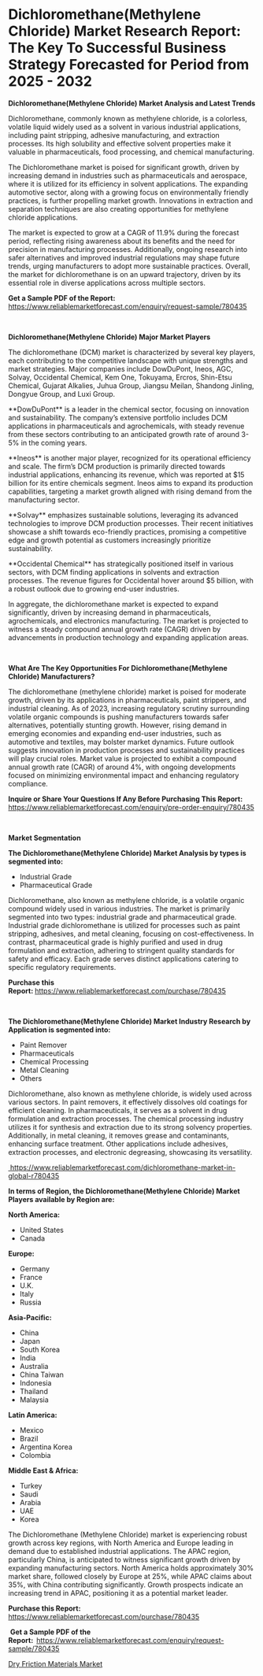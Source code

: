 <p><h1>Dichloromethane(Methylene Chloride) Market Research Report: The Key To Successful Business Strategy Forecasted for Period from 2025 - 2032</h1></p><p><strong>Dichloromethane(Methylene Chloride) Market Analysis and Latest Trends</strong></p>
<p><p>Dichloromethane, commonly known as methylene chloride, is a colorless, volatile liquid widely used as a solvent in various industrial applications, including paint stripping, adhesive manufacturing, and extraction processes. Its high solubility and effective solvent properties make it valuable in pharmaceuticals, food processing, and chemical manufacturing.</p><p>The Dichloromethane market is poised for significant growth, driven by increasing demand in industries such as pharmaceuticals and aerospace, where it is utilized for its efficiency in solvent applications. The expanding automotive sector, along with a growing focus on environmentally friendly practices, is further propelling market growth. Innovations in extraction and separation techniques are also creating opportunities for methylene chloride applications.</p><p>The market is expected to grow at a CAGR of 11.9% during the forecast period, reflecting rising awareness about its benefits and the need for precision in manufacturing processes. Additionally, ongoing research into safer alternatives and improved industrial regulations may shape future trends, urging manufacturers to adopt more sustainable practices. Overall, the market for dichloromethane is on an upward trajectory, driven by its essential role in diverse applications across multiple sectors.</p></p>
<p><strong>Get a Sample PDF of the Report:&nbsp;</strong> <a href="https://www.reliablemarketforecast.com/enquiry/request-sample/780435?utm_campaign=2193&utm_medium=2&utm_source=Github&utm_content=ia&utm_term=03022025&utm_id=dichloromethanemethylene-chloride">https://www.reliablemarketforecast.com/enquiry/request-sample/780435</a></p>
<p>&nbsp;</p>
<p><strong>Dichloromethane(Methylene Chloride) Major Market Players</strong></p>
<p><p>The dichloromethane (DCM) market is characterized by several key players, each contributing to the competitive landscape with unique strengths and market strategies. Major companies include DowDuPont, Ineos, AGC, Solvay, Occidental Chemical, Kem One, Tokuyama, Ercros, Shin-Etsu Chemical, Gujarat Alkalies, Juhua Group, Jiangsu Meilan, Shandong Jinling, Dongyue Group, and Luxi Group.</p><p>**DowDuPont** is a leader in the chemical sector, focusing on innovation and sustainability. The company’s extensive portfolio includes DCM applications in pharmaceuticals and agrochemicals, with steady revenue from these sectors contributing to an anticipated growth rate of around 3-5% in the coming years.</p><p>**Ineos** is another major player, recognized for its operational efficiency and scale. The firm’s DCM production is primarily directed towards industrial applications, enhancing its revenue, which was reported at $15 billion for its entire chemicals segment. Ineos aims to expand its production capabilities, targeting a market growth aligned with rising demand from the manufacturing sector.</p><p>**Solvay** emphasizes sustainable solutions, leveraging its advanced technologies to improve DCM production processes. Their recent initiatives showcase a shift towards eco-friendly practices, promising a competitive edge and growth potential as customers increasingly prioritize sustainability. </p><p>**Occidental Chemical** has strategically positioned itself in various sectors, with DCM finding applications in solvents and extraction processes. The revenue figures for Occidental hover around $5 billion, with a robust outlook due to growing end-user industries.</p><p>In aggregate, the dichloromethane market is expected to expand significantly, driven by increasing demand in pharmaceuticals, agrochemicals, and electronics manufacturing. The market is projected to witness a steady compound annual growth rate (CAGR) driven by advancements in production technology and expanding application areas.</p></p>
<p>&nbsp;</p>
<p><strong>What Are The Key Opportunities For Dichloromethane(Methylene Chloride) Manufacturers?</strong></p>
<p><p>The dichloromethane (methylene chloride) market is poised for moderate growth, driven by its applications in pharmaceuticals, paint strippers, and industrial cleaning. As of 2023, increasing regulatory scrutiny surrounding volatile organic compounds is pushing manufacturers towards safer alternatives, potentially stunting growth. However, rising demand in emerging economies and expanding end-user industries, such as automotive and textiles, may bolster market dynamics. Future outlook suggests innovation in production processes and sustainability practices will play crucial roles. Market value is projected to exhibit a compound annual growth rate (CAGR) of around 4%, with ongoing developments focused on minimizing environmental impact and enhancing regulatory compliance.</p></p>
<p><strong>Inquire or Share Your Questions If Any Before Purchasing This Report:</strong> <a href="https://www.reliablemarketforecast.com/enquiry/pre-order-enquiry/780435?utm_campaign=2193&utm_medium=2&utm_source=Github&utm_content=ia&utm_term=03022025&utm_id=dichloromethanemethylene-chloride">https://www.reliablemarketforecast.com/enquiry/pre-order-enquiry/780435</a></p>
<p>&nbsp;</p>
<p><strong>Market Segmentation</strong></p>
<p><strong>The Dichloromethane(Methylene Chloride) Market Analysis by types is segmented into:</strong></p>
<p><ul><li>Industrial Grade</li><li>Pharmaceutical Grade</li></ul></p>
<p><p>Dichloromethane, also known as methylene chloride, is a volatile organic compound widely used in various industries. The market is primarily segmented into two types: industrial grade and pharmaceutical grade. Industrial grade dichloromethane is utilized for processes such as paint stripping, adhesives, and metal cleaning, focusing on cost-effectiveness. In contrast, pharmaceutical grade is highly purified and used in drug formulation and extraction, adhering to stringent quality standards for safety and efficacy. Each grade serves distinct applications catering to specific regulatory requirements.</p></p>
<p><strong>Purchase this Report:&nbsp;</strong><a href="https://www.reliablemarketforecast.com/purchase/780435?utm_campaign=2193&utm_medium=2&utm_source=Github&utm_content=ia&utm_term=03022025&utm_id=dichloromethanemethylene-chloride">https://www.reliablemarketforecast.com/purchase/780435</a></p>
<p>&nbsp;</p>
<p><strong>The Dichloromethane(Methylene Chloride) Market Industry Research by Application is segmented into:</strong></p>
<p><ul><li>Paint Remover</li><li>Pharmaceuticals</li><li>Chemical Processing</li><li>Metal Cleaning</li><li>Others</li></ul></p>
<p><p>Dichloromethane, also known as methylene chloride, is widely used across various sectors. In paint removers, it effectively dissolves old coatings for efficient cleaning. In pharmaceuticals, it serves as a solvent in drug formulation and extraction processes. The chemical processing industry utilizes it for synthesis and extraction due to its strong solvency properties. Additionally, in metal cleaning, it removes grease and contaminants, enhancing surface treatment. Other applications include adhesives, extraction processes, and electronic degreasing, showcasing its versatility.</p></p>
<p><a href="https://www.reliablemarketforecast.com/dichloromethane-market-in-global-r780435?utm_campaign=2193&utm_medium=2&utm_source=Github&utm_content=ia&utm_term=03022025&utm_id=dichloromethanemethylene-chloride">&nbsp;https://www.reliablemarketforecast.com/dichloromethane-market-in-global-r780435</a></p>
<p><strong>In terms of Region, the Dichloromethane(Methylene Chloride) Market Players available by Region are:</strong></p>
<p>
    <p> <strong> North America: </strong>
        <ul>
            <li>United States</li>
            <li>Canada</li>
        </ul>
        </p> 
    <p> <strong> Europe: </strong>
        <ul>
            <li>Germany</li>
            <li>France</li>
            <li>U.K.</li>
            <li>Italy</li>
            <li>Russia</li>
        </ul>
        </p> 
    <p> <strong> Asia-Pacific: </strong>
        <ul>
            <li>China</li>
            <li>Japan</li>
            <li>South Korea</li>
            <li>India</li>
            <li>Australia</li>
            <li>China Taiwan</li>
            <li>Indonesia</li>
            <li>Thailand</li>
            <li>Malaysia</li>
        </ul>
        </p> 
    <p> <strong> Latin America: </strong>
        <ul>
            <li>Mexico</li>
            <li>Brazil</li>
            <li>Argentina Korea</li>
            <li>Colombia</li>
        </ul>
        </p> 
    <p> <strong> Middle East & Africa: </strong>
        <ul>
            <li>Turkey</li>
            <li>Saudi</li>
            <li>Arabia</li>
            <li>UAE</li>
            <li>Korea</li>
        </ul>
    </p>
    </p>
<p><p>The Dichloromethane (Methylene Chloride) market is experiencing robust growth across key regions, with North America and Europe leading in demand due to established industrial applications. The APAC region, particularly China, is anticipated to witness significant growth driven by expanding manufacturing sectors. North America holds approximately 30% market share, followed closely by Europe at 25%, while APAC claims about 35%, with China contributing significantly. Growth prospects indicate an increasing trend in APAC, positioning it as a potential market leader.</p></p>
<p><strong>Purchase this Report: </strong><a href="https://www.reliablemarketforecast.com/purchase/780435?utm_campaign=2193&utm_medium=2&utm_source=Github&utm_content=ia&utm_term=03022025&utm_id=dichloromethanemethylene-chloride">https://www.reliablemarketforecast.com/purchase/780435</a></p>
<p>&nbsp;<strong>Get a Sample PDF of the Report:&nbsp;&nbsp;</strong><a href="https://www.reliablemarketforecast.com/enquiry/request-sample/780435?utm_campaign=2193&utm_medium=2&utm_source=Github&utm_content=ia&utm_term=03022025&utm_id=dichloromethanemethylene-chloride">https://www.reliablemarketforecast.com/enquiry/request-sample/780435</a></p>
<p><strong></strong></p>
<p><p><a href="https://github.com/JubayerMia832/Market-Research-Report-List-1/blob/main/dry-friction-materials-market.md?utm_campaign=2193&utm_medium=2&utm_source=Github&utm_content=ia&utm_term=03022025&utm_id=dichloromethanemethylene-chloride">Dry Friction Materials Market</a></p></p>